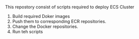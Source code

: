 This repostory consist of scripts required to deploy ECS Cluster
1. Build required Doker images
2. Push them to corresponding ECR repositories.
3. Change the Docker repositories.
4. Run teh scripts
